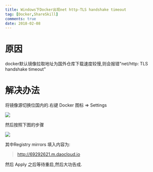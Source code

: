 ```yaml
---
title: Windows下Docker出现net http-TLS handshake timeout
tag: [Docker,ShareSkill]
comments: true
date: 2018-02-08
---
```





# 原因

docker默认镜像拉取地址为国外仓库下载速度较慢,则会报错"net/http: TLS handshake timeout"

# 解决办法

将镜像源切换位国内的.右键 Docker 图标 => Settings

![](http://ww1.sinaimg.cn/large/006wYWbGly1fo90g35908j308f08kmy3.jpg)

然后按照下图的步骤

![](http://ww1.sinaimg.cn/large/006wYWbGly1fo90gqqhrcj30yb0mc0vv.jpg)

其中Registry mirrors 填入内容为:
>http://69292621.m.daocloud.io

然后 Apply 之后等待重启,然后大功告成.

